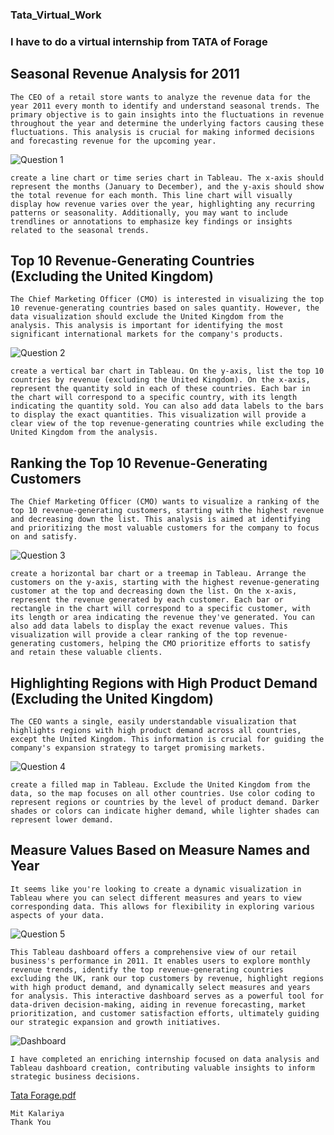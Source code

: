 ### Tata_Virtual_Work

### I have to do a virtual internship from TATA of Forage

## Seasonal Revenue Analysis for 2011
```
The CEO of a retail store wants to analyze the revenue data for the year 2011 every month to identify and understand seasonal trends. The primary objective is to gain insights into the fluctuations in revenue throughout the year and determine the underlying factors causing these fluctuations. This analysis is crucial for making informed decisions and forecasting revenue for the upcoming year.
```
![Question 1](https://github.com/MitKalariya01/Tata_Virtual_Work/assets/104752543/3ea4236d-918b-4705-be85-b57ce03b4aad)
```
create a line chart or time series chart in Tableau. The x-axis should represent the months (January to December), and the y-axis should show the total revenue for each month. This line chart will visually display how revenue varies over the year, highlighting any recurring patterns or seasonality. Additionally, you may want to include trendlines or annotations to emphasize key findings or insights related to the seasonal trends.
```

## Top 10 Revenue-Generating Countries (Excluding the United Kingdom)
```
The Chief Marketing Officer (CMO) is interested in visualizing the top 10 revenue-generating countries based on sales quantity. However, the data visualization should exclude the United Kingdom from the analysis. This analysis is important for identifying the most significant international markets for the company's products.
```
![Question 2](https://github.com/MitKalariya01/Tata_Virtual_Work/assets/104752543/e1332ef0-65b8-41cf-9436-716aabc2cdbc)
```
create a vertical bar chart in Tableau. On the y-axis, list the top 10 countries by revenue (excluding the United Kingdom). On the x-axis, represent the quantity sold in each of these countries. Each bar in the chart will correspond to a specific country, with its length indicating the quantity sold. You can also add data labels to the bars to display the exact quantities. This visualization will provide a clear view of the top revenue-generating countries while excluding the United Kingdom from the analysis.
```

## Ranking the Top 10 Revenue-Generating Customers
```
The Chief Marketing Officer (CMO) wants to visualize a ranking of the top 10 revenue-generating customers, starting with the highest revenue and decreasing down the list. This analysis is aimed at identifying and prioritizing the most valuable customers for the company to focus on and satisfy.
```
![Question 3](https://github.com/MitKalariya01/Tata_Virtual_Work/assets/104752543/3f562fda-1b6d-48a8-88ce-ea2da8d0dfe3)
```
create a horizontal bar chart or a treemap in Tableau. Arrange the customers on the y-axis, starting with the highest revenue-generating customer at the top and decreasing down the list. On the x-axis, represent the revenue generated by each customer. Each bar or rectangle in the chart will correspond to a specific customer, with its length or area indicating the revenue they've generated. You can also add data labels to display the exact revenue values. This visualization will provide a clear ranking of the top revenue-generating customers, helping the CMO prioritize efforts to satisfy and retain these valuable clients.
```

## Highlighting Regions with High Product Demand (Excluding the United Kingdom)
```
The CEO wants a single, easily understandable visualization that highlights regions with high product demand across all countries, except the United Kingdom. This information is crucial for guiding the company's expansion strategy to target promising markets.
```
![Question 4](https://github.com/MitKalariya01/Tata_Virtual_Work/assets/104752543/2d04b7c6-d538-47d9-a4c7-07c7dd612127)
```
create a filled map in Tableau. Exclude the United Kingdom from the data, so the map focuses on all other countries. Use color coding to represent regions or countries by the level of product demand. Darker shades or colors can indicate higher demand, while lighter shades can represent lower demand.
```

## Measure Values Based on Measure Names and Year
```
It seems like you're looking to create a dynamic visualization in Tableau where you can select different measures and years to view corresponding data. This allows for flexibility in exploring various aspects of your data.
```
![Question 5](https://github.com/MitKalariya01/Tata_Virtual_Work/assets/104752543/94a5cd94-e338-4b11-ab6b-a41df5ef2b52)
```
This Tableau dashboard offers a comprehensive view of our retail business's performance in 2011. It enables users to explore monthly revenue trends, identify the top revenue-generating countries excluding the UK, rank our top customers by revenue, highlight regions with high product demand, and dynamically select measures and years for analysis. This interactive dashboard serves as a powerful tool for data-driven decision-making, aiding in revenue forecasting, market prioritization, and customer satisfaction efforts, ultimately guiding our strategic expansion and growth initiatives.
```
![Dashboard](https://github.com/MitKalariya01/Tata_Virtual_Work/assets/104752543/14da57ed-1f5c-4549-8c04-39b34d4b27ac)
```
I have completed an enriching internship focused on data analysis and Tableau dashboard creation, contributing valuable insights to inform strategic business decisions.
```
[Tata Forage.pdf](https://github.com/MitKalariya01/Tata_Virtual_Work/files/12771173/Tata.Forage.pdf)
```
Mit Kalariya
Thank You
```
